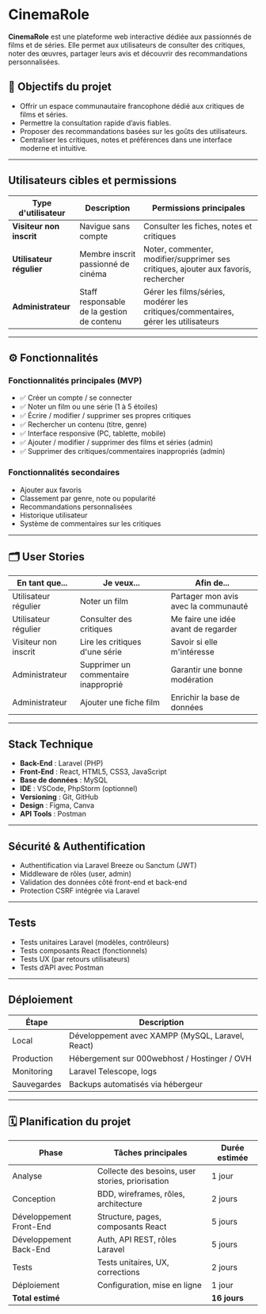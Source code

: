 #  CinemaRole

**CinemaRole** est une plateforme web interactive dédiée aux passionnés de films et de séries. Elle permet aux utilisateurs de consulter des critiques, noter des œuvres, partager leurs avis et découvrir des recommandations personnalisées.

## 📌 Objectifs du projet

- Offrir un espace communautaire francophone dédié aux critiques de films et séries.
- Permettre la consultation rapide d’avis fiables.
- Proposer des recommandations basées sur les goûts des utilisateurs.
- Centraliser les critiques, notes et préférences dans une interface moderne et intuitive.

---

##  Utilisateurs cibles et permissions

| Type d'utilisateur     | Description                                        | Permissions principales |
|------------------------|----------------------------------------------------|--------------------------|
| **Visiteur non inscrit** | Navigue sans compte                              | Consulter les fiches, notes et critiques |
| **Utilisateur régulier** | Membre inscrit passionné de cinéma               | Noter, commenter, modifier/supprimer ses critiques, ajouter aux favoris, rechercher |
| **Administrateur**      | Staff responsable de la gestion de contenu        | Gérer les films/séries, modérer les critiques/commentaires, gérer les utilisateurs |

---

## ⚙ Fonctionnalités

### Fonctionnalités principales (MVP)

- ✅ Créer un compte / se connecter
- ✅ Noter un film ou une série (1 à 5 étoiles)
- ✅ Écrire / modifier / supprimer ses propres critiques
- ✅ Rechercher un contenu (titre, genre)
- ✅ Interface responsive (PC, tablette, mobile)
- ✅ Ajouter / modifier / supprimer des films et séries (admin)
- ✅ Supprimer des critiques/commentaires inappropriés (admin)

### Fonctionnalités secondaires

-  Ajouter aux favoris
-  Classement par genre, note ou popularité
-  Recommandations personnalisées
-  Historique utilisateur
-  Système de commentaires sur les critiques

---

## 🗂️ User Stories

| En tant que... | Je veux... | Afin de... |
|----------------|------------|-------------|
| Utilisateur régulier | Noter un film | Partager mon avis avec la communauté |
| Utilisateur régulier | Consulter des critiques | Me faire une idée avant de regarder |
| Visiteur non inscrit | Lire les critiques d'une série | Savoir si elle m'intéresse |
| Administrateur | Supprimer un commentaire inapproprié | Garantir une bonne modération |
| Administrateur | Ajouter une fiche film | Enrichir la base de données |

---

##  Stack Technique

- **Back-End** : Laravel (PHP)
- **Front-End** : React, HTML5, CSS3, JavaScript
- **Base de données** : MySQL
- **IDE** : VSCode, PhpStorm (optionnel)
- **Versioning** : Git, GitHub
- **Design** : Figma, Canva
- **API Tools** : Postman

---

##  Sécurité & Authentification

- Authentification via Laravel Breeze ou Sanctum (JWT)
- Middleware de rôles (user, admin)
- Validation des données côté front-end et back-end
- Protection CSRF intégrée via Laravel

---

##  Tests

- Tests unitaires Laravel (modèles, contrôleurs)
- Tests composants React (fonctionnels)
- Tests UX (par retours utilisateurs)
- Tests d’API avec Postman

---

##  Déploiement

| Étape | Description |
|-------|-------------|
| Local | Développement avec XAMPP (MySQL, Laravel, React) |
| Production | Hébergement sur 000webhost / Hostinger / OVH |
| Monitoring | Laravel Telescope, logs |
| Sauvegardes | Backups automatisés via hébergeur |

---

## 🗓️ Planification du projet

| Phase              | Tâches principales                                 | Durée estimée |
|--------------------|----------------------------------------------------|----------------|
| Analyse            | Collecte des besoins, user stories, priorisation   | 1 jour         |
| Conception         | BDD, wireframes, rôles, architecture               | 2 jours        |
| Développement Front-End | Structure, pages, composants React            | 5 jours        |
| Développement Back-End  | Auth, API REST, rôles Laravel                  | 5 jours        |
| Tests              | Tests unitaires, UX, corrections                   | 2 jours        |
| Déploiement        | Configuration, mise en ligne                       | 1 jour         |
| **Total estimé**   |                                                    | **16 jours**   |




